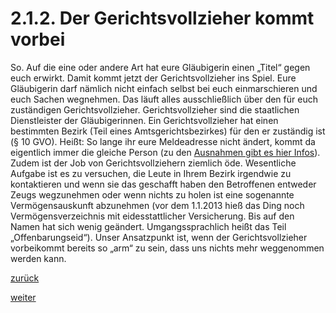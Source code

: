 # 2.1.2. Der Gerichtsvollzieher kommt vorbei

<!-- 2.1.2.-Der-Gerichtsvollzieher-kommt-vorbei.png -->
  
So. Auf die eine oder andere Art hat eure Gläubigerin einen „Titel“ gegen euch erwirkt. Damit kommt jetzt der Gerichtsvollzieher ins Spiel. Eure Gläubigerin darf nämlich nicht einfach selbst bei euch einmarschieren und euch Sachen wegnehmen. Das läuft alles ausschließlich über den für euch zuständigen Gerichtsvollzieher. Gerichtsvollzieher sind die staatlichen Dienstleister der Gläubigerinnen. Ein Gerichtsvollzieher hat einen bestimmten Bezirk (Teil eines Amtsgerichtsbezirkes) für den er zuständig ist (§ 10 GVO). Heißt: So lange ihr eure Meldeadresse nicht ändert, kommt da eigentlich immer die gleiche Person (zu den [Ausnahmen gibt es hier Infos](2-11-2-nicht-jede-pfaendung-passiert-durch-eine-gerichtsvollzieherin-2.md)). Zudem ist der Job von Gerichtsvollziehern ziemlich öde. Wesentliche Aufgabe ist es zu versuchen, die Leute in Ihrem Bezirk irgendwie zu kontaktieren und wenn sie das geschafft haben den Betroffenen entweder Zeugs wegzunehmen oder wenn nichts zu holen ist eine sogenannte Vermögensauskunft abzunehmen (vor dem 1.1.2013 hieß das Ding noch Vermögensverzeichnis mit eidesstattlicher Versicherung. Bis auf den Namen hat sich wenig geändert. Umgangssprachlich heißt das Teil „Offenbarungseid“). Unser Ansatzpunkt ist, wenn der Gerichtsvollzieher vorbeikommt bereits so „arm“ zu sein, dass uns nichts mehr weggenommen werden kann.

[zurück](2-1-1-der-vollstreckungstitel-2.md)

[weiter](2-2-der-organisierte-bankrott-2.md)
